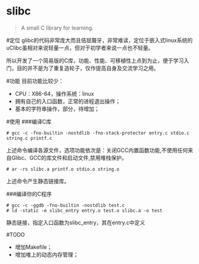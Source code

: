 # slibc
> A small C library for learning.

#定位
glibc的代码非常庞大而且佶屈聱牙，非常难读，定位于嵌入式linux系统的uClibc虽相对来说轻量一点，但对于初学者来说一点也不轻量。

所以开发了一个简易版的C库，功能、性能、可移植性上点到为止，便于学习入门，目的并不是为了重复造轮子，仅作提高自身及交流学习之用。

#功能
目前功能比较少：

* CPU：X86-64，操作系统：linux
* 拥有自己的入口函数，正常的进程退出操作；
* 基本的字符串操作，部分，待增加；

#使用
###编译C库
```
# gcc -c -fno-builtin -nostdlib -fno-stack-protector entry.c stdio.c string.c printf.c
```
上述命令编译各源文件，选项功能依次是：关闭GCC内置函数功能,不使用任何来自Glibc、GCC的库文件和启动文件,禁用堆栈保护。

```
# ar -rs slibc.a printf.o stdio.o string.o
```
上述命令产生静态链接库。

###编译你的C程序

```
# gcc -c -ggdb -fno-builtin -nostdlib test.c
# ld -static -e slibc_entry entry.o test.o slibc.a -o test
```
静态链接，指定入口函数为slibc_entry，其在entry.c中定义

#TODO

* 增加Makefile；
* 增加堆上的动态内存管理；

